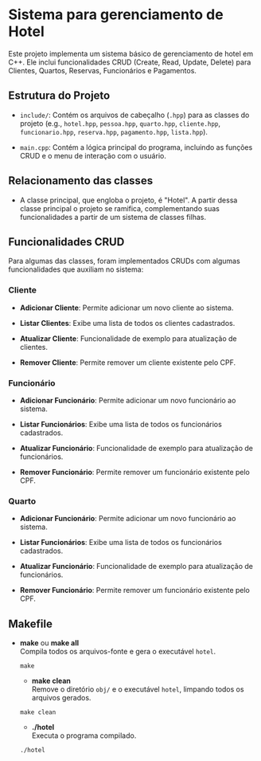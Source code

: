 # Sistema para gerenciamento de Hotel

Este projeto implementa um sistema básico de gerenciamento de hotel em C++. Ele inclui funcionalidades CRUD (Create, Read, Update, Delete) para Clientes, Quartos, Reservas, Funcionários e Pagamentos.

## Estrutura do Projeto

- `include/`: Contém os arquivos de cabeçalho (`.hpp`) para as classes do projeto (e.g., `hotel.hpp`, `pessoa.hpp`, `quarto.hpp`, `cliente.hpp`, `funcionario.hpp`, `reserva.hpp`, `pagamento.hpp`, `lista.hpp`).

- `main.cpp`: Contém a lógica principal do programa, incluindo as funções CRUD e o menu de interação com o usuário.

## Relacionamento das classes
- A classe principal, que engloba o projeto, é "Hotel". A partir dessa classe principal o projeto se ramifica, complementando suas funcionalidades a partir de um sistema de classes filhas.



## Funcionalidades CRUD
Para algumas das classes, foram implementados CRUDs com algumas funcionalidades que auxiliam no sistema:

### Cliente

- **Adicionar Cliente**: Permite adicionar um novo cliente ao sistema.

- **Listar Clientes**: Exibe uma lista de todos os clientes cadastrados.

- **Atualizar Cliente**: Funcionalidade de exemplo para atualização de clientes.

- **Remover Cliente**: Permite remover um cliente existente pelo CPF.

### Funcionário

- **Adicionar Funcionário**: Permite adicionar um novo funcionário ao sistema.

- **Listar Funcionários**: Exibe uma lista de todos os funcionários cadastrados.

- **Atualizar Funcionário**: Funcionalidade de exemplo para atualização de funcionários.

- **Remover Funcionário**: Permite remover um funcionário existente pelo CPF.

### Quarto

- **Adicionar Funcionário**: Permite adicionar um novo funcionário ao sistema.

- **Listar Funcionários**: Exibe uma lista de todos os funcionários cadastrados.

- **Atualizar Funcionário**: Funcionalidade de exemplo para atualização de funcionários.

- **Remover Funcionário**: Permite remover um funcionário existente pelo CPF.

## Makefile

- **make** ou **make all**  
  Compila todos os arquivos-fonte e gera o executável `hotel`.  
  ```
  make
  ```
  - **make clean**  
  Remove o diretório `obj/` e o executável `hotel`, limpando todos os arquivos gerados.  
  ```
  make clean
  ```

  - **./hotel**  
  Executa o programa compilado.  
  ```
  ./hotel
  ```
